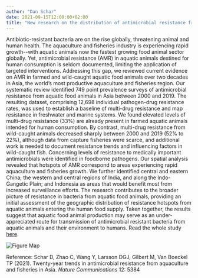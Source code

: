 ```yaml
---
author: "Dan Schar"
date: 2021-09-15T12:00:00+02:00
title: "New research on the distribution of antimicrobial resistance from Asia's aquaculture and fisheries industry"
---
```

Antibiotic-resistant bacteria are on the rise globally, threatening animal and human health. The aquaculture and fisheries industry is experiencing rapid growth--with aquatic animals now the fastest growing food animal sector globally. Yet, antimicrobial resistance (AMR) in aquatic animals destined for human consumption is seldom documented, limiting the application of targeted interventions. Addressing this gap, we reviewed current evidence on AMR in farmed and wild-caught aquatic food animals over two decades in Asia, the world’s most productive aquaculture and fisheries region. Our systematic review identified 749 point prevalence surveys of antimicrobial resistance from aquatic food animals in Asia between 2000 and 2019. The resulting dataset, comprising 12,698 individual pathogen-drug resistance rates, was used to establish a baseline of multi-drug resistance and map resistance in freshwater and marine systems. We found elevated levels of multi-drug resistance (33%) are already present in farmed aquatic animals intended for human consumption. By contrast, multi-drug resistance from wild-caught animals decreased sharply between 2000 and 2019 (52% to 22%), although data from capture fisheries were scarce, and additional work is needed to document resistance trends and influencing factors in wild-caught fish. Concerning levels of resistance to medically important antimicrobials were identified in foodborne pathogens. Our spatial analysis revealed that hotspots of AMR correspond to areas experiencing rapid aquaculture and fisheries growth. We further identified central and eastern China; the western and central regions of India, and along the Indo-Gangetic Plain; and Indonesia as areas that would benefit most from increased surveillance efforts. The research contributes to the broader picture of resistance in bacteria from aquatic food animals, providing an initial assessment of the geographic distribution of resistance hotspots from aquatic animals entering the human food supply. Taken together, the results suggest that aquatic food animal production may serve as an under-appreciated route for transmission of antimicrobial resistant bacteria from aquatic animals and their environment to humans. Read the whole study [here](https://www.nature.com/articles/s41467-021-25655-8).

![Figure Map](/images/AMR_Nat_Com.png)

Reference:
Schar D, Zhao C, Wang Y, Larsson DGJ, Gilbert M, Van Boeckel TP (2021). Twenty-year trends in antimicrobial resistance from aquaculture and fisheries in Asia. *Nature Communications* 12: 5384
